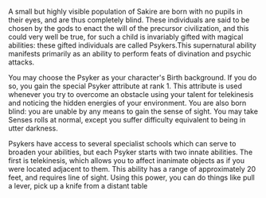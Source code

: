 A small but highly visible population of Sakire are born with no pupils in their eyes, and are thus completely blind. These individuals are said to be chosen by the gods to enact the will of the precursor civilization, and this could very well be true, for such a child is invariably gifted with magical abilities: these gifted individuals are called Psykers.This supernatural ability manifests primarily as an ability to perform feats of divination and psychic attacks.

You may choose the Psyker as your character's Birth background. If you do so, you gain the special Psyker attribute at rank 1. This attribute is used whenever you try to overcome an obstacle using your talent for telekinesis and noticing the hidden energies of your environment. You are also born blind: you are unable by any means to gain the sense of sight. You may take Senses rolls at normal, except you suffer difficulty equivalent to being in utter darkness.

Psykers have access to several specialist schools which can serve to broaden your abilities, but each Psyker starts with two innate abilities. The first is telekinesis, which allows you to affect inanimate objects as if you were located adjacent to them. This ability has a range of approximately 20 feet, and requires line of sight. Using this power, you can do things like pull a lever, pick up a knife from a distant table
